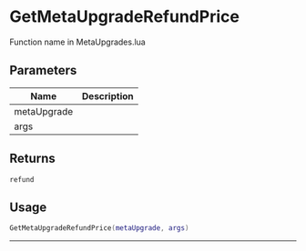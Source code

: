 # GetMetaUpgradeRefundPrice

Function name in MetaUpgrades.lua

## Parameters

| Name        | Description |
| ----------- | ----------- |
| metaUpgrade |             |
| args        |             |

## Returns

`refund`

## Usage

```lua
GetMetaUpgradeRefundPrice(metaUpgrade, args)
```

---
